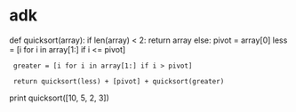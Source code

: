 # adk
def quicksort(array):
   if len(array) < 2:
     return array 
   else:
     pivot = array[0]
     less = [i for i in array[1:] if i <= pivot]
     
     greater = [i for i in array[1:] if i > pivot]
     
     return quicksort(less) + [pivot] + quicksort(greater)
     
     
print quicksort([10, 5, 2, 3])     
